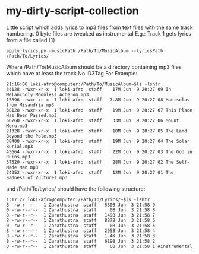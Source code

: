 my-dirty-script-collection
==========================
Little script which adds lyrics to mp3 files from text files with the same track numbering.
0 byte files are tweaked as instrumental
E.g.:
Track 1 gets lyrics from a file called {1}
```
apply_lyrics.py -musicPath /Path/To/MusicAlbum --lyricsPath /Path/To/Lyrics/
```

Where /Path/To/MusicAlbum should be a directory containing mp3 files which have at least the track No ID3Tag
For Example:
```
21:16:06 loki-afro@computer:/Path/To/MusicAlbum~$ls -lshtr
34128 -rwxr-xr-x  1 loki-afro  staff    17M Jun  9 20:27 09 In Melancholy Moonless Acheron.mp3
15896 -rwxr-xr-x  1 loki-afro  staff   7.8M Jun  9 20:27 08 Manisolas from Misandria.mp3
38128 -rwxr-xr-x  1 loki-afro  staff    19M Jun  9 20:27 07 This Place Has Been Passed.mp3
66760 -rwxr-xr-x  1 loki-afro  staff    33M Jun  9 20:27 06 Mount Meru.mp3
21328 -rwxr-xr-x  1 loki-afro  staff    10M Jun  9 20:27 05 The Land Beyond the Pole.mp3
38408 -rwxr-xr-x  1 loki-afro  staff    19M Jun  9 20:27 04 The Solar Burial.mp3
45664 -rwxr-xr-x  1 loki-afro  staff    22M Jun  9 20:27 03 The God in Ruins.mp3
57520 -rwxr-xr-x  1 loki-afro  staff    28M Jun  9 20:27 02 The Self-Made Man.mp3
24352 -rwxr-xr-x  1 loki-afro  staff    12M Jun  9 20:27 01 The Sadness of Vultures.mp3
```

and /Path/To/Lyrics/ should have the following structure:
```
1:17:22 loki-afro@computer:/Path/To/Lyrics/~$ls -lshtr
8 -rw-r--r--  1 Zarathustra  staff   530B Jun  3 21:58 9
0 -rw-r--r--  1 Zarathustra  staff     0B Jun  3 21:58 8
8 -rw-r--r--  1 Zarathustra  staff   149B Jun  3 21:58 7
8 -rw-r--r--  1 Zarathustra  staff   887B Jun  3 21:58 6
0 -rw-r--r--  1 Zarathustra  staff     0B Jun  3 21:58 5
8 -rw-r--r--  1 Zarathustra  staff   295B Jun  3 21:58 4
8 -rw-r--r--  1 Zarathustra  staff   1.4K Jun  3 21:58 3
8 -rw-r--r--  1 Zarathustra  staff   619B Jun  3 21:58 2
0 -rw-r--r--  1 Zarathustra  staff     0B Jun  3 21:58 1 #instrumental
```

